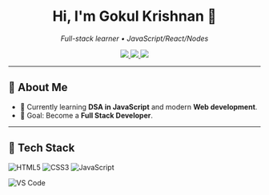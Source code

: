 <!-- Banner (optional) -->
<!-- <img src="banner.png" alt="Banner" /> -->

<h1 align="center">Hi, I'm Gokul Krishnan 👋</h1>

<p align="center">
  <em>Full-stack learner • JavaScript/React/Nodes </em>
</p>

<p align="center">
  <!-- Social -->
  <a href="https://instagram.com/your_instagram">
    <img src="https://img.shields.io/badge/Instagram-E4405F?style=for-the-badge&logo=instagram&logoColor=white" />
  </a>
  <a href="https://www.linkedin.com/in/gokul-krishnan-gs/">
    <img src="https://img.shields.io/badge/LinkedIn-0A66C2?style=for-the-badge&logo=linkedin&logoColor=white" />
  </a>
  <a href="mailto:gokulkrishnangs02@gmail.com">
    <img src="https://img.shields.io/badge/Email-D14836?style=for-the-badge&logo=gmail&logoColor=white" />
  </a>
</p>

---

## 🚀 About Me
- 🌱 Currently learning **DSA in JavaScript** and modern **Web development**.
- 🎯 Goal: Become a **Full Stack Developer**.

---

## 🧰 Tech Stack

<!-- Languages & Core -->

![HTML5](https://img.shields.io/badge/HTML5-E34F26?style=for-the-badge&logo=html5&logoColor=white)
![CSS3](https://img.shields.io/badge/CSS3-1572B6?style=for-the-badge&logo=css3&logoColor=white)
![JavaScript](https://img.shields.io/badge/JavaScript-323330?style=for-the-badge&logo=javascript)

<!-- Tools -->
![VS Code](https://img.shields.io/badge/VSCode-007ACC?style=for-the-badge&logo=visual%20studio%20code&logoColor=white)


